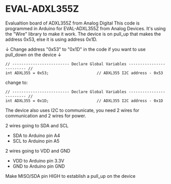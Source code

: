 # EVAL-ADXL355Z
Evalualtion board of ADXL355Z from Analog Digital
This code is programmed in Arduino for EVAL-ADXL355Z from Analog Devices.
It's using the "Wire" library to make it work.
The device is on pull_up that makes the address 0x53, else it is using address 0x1D.

 ↓ Change address "0x53" to "0x1D" in the code if you want to use pull_down on the device ↓
 
    // ------------------------- Declare Global Variables ------------------------- // 
    int ADXL355 = 0x53;                     // ADXL355 I2C address - 0x53

change to:

    // ------------------------- Declare Global Variables ------------------------- // 
    int ADXL355 = 0x1D;                     // ADXL355 I2C address - 0x1D
    
The device also uses I2C to communicate, you need 2 wires for communication and 2 wires for power.

2 wires going to SDA and SCL
  - SDA to Arduino pin A4
  - SCL to Arduino pin A5
  
2 wires going to VDD and GND
  - VDD to Arduino pin 3.3V
  - GND to Arduino pin GND
      
Make MISO/SDA pin HIGH to establish a pull_up on the device

